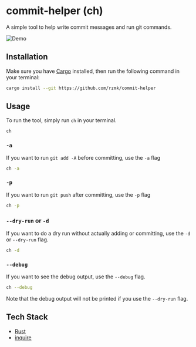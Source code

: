# commit-helper (ch)

A simple tool to help write commit messages and run git commands.

![Demo](demo.gif)

## Installation

Make sure you have [Cargo](https://doc.rust-lang.org/cargo/getting-started/installation.html) installed, then run the following command in your terminal:

```bash
cargo install --git https://github.com/rzmk/commit-helper
```

## Usage

To run the tool, simply run `ch` in your terminal.

```bash
ch
```

### `-a`

If you want to run `git add -A` before committing, use the `-a` flag

```bash
ch -a
```

### `-p`

If you want to run `git push` after committing, use the `-p` flag

```bash
ch -p
```

### `--dry-run` or `-d`

If you want to do a dry run without actually adding or committing, use the `-d` or `--dry-run` flag.

```bash
ch -d
```

### `--debug`

If you want to see the debug output, use the `--debug` flag.

```bash
ch --debug
```

Note that the debug output will not be printed if you use the `--dry-run` flag.

## Tech Stack

-   [Rust](https://www.rust-lang.org/)
-   [inquire](https://github.com/mikaelmello/inquire)
